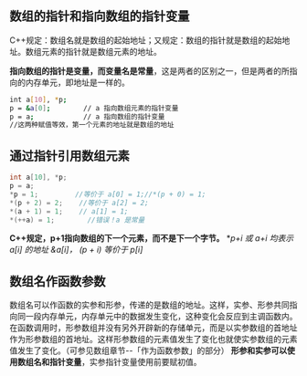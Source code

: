 ## 数组的指针和指向数组的指针变量

C++规定：数组名就是数组的起始地址；又规定：数组的指针就是数组的起始地址。数组元素的指针就是数组元素的地址。

**指向数组的指针是变量，而变量名是常量**，这是两者的区别之一，但是两者的所指向的内存单元，即地址是一样的。
``` bash
int a[10], *p;
p = &a[0];        // a 指向数组元素的指针变量
p = a;            // a 指向数组的指针变量
//这两种赋值等效，第一个元素的地址就是数组的地址
```

## 通过指针引用数组元素
``` C++
int a[10], *p;
p = a; 
*p = 1;         //等价于 a[0] = 1;//*(p + 0) = 1;
*(p + 2) = 2;    //等价于 a[2] = 2;
*(a + 1) = 1;    // a[1] = 1;
*(++a) = 1;        //错误！a 是常量
```
**C++规定，p+1指向数组的下一个元素，而不是下一个字节。**
**p+i 或 a+i 均表示 a[i] 的地址 &a[i]， *(p + i) 等价于 p[i]**

## 数组名作函数参数
数组名可以作函数的实参和形参，传递的是数组的地址。这样，实参、形参共同指向同一段内存单元，内存单元中的数据发生变化，这种变化会反应到主调函数内。在函数调用时，形参数组并没有另外开辟新的存储单元，而是以实参数组的首地址作为形参数组的首地址。这样形参数组的元素值发生了变化也就使实参数组的元素值发生了变化。（可参见数组章节--「作为函数参数」的部分）
**形参和实参可以使用数组名和指针变量**，实参指针变量使用前要赋初值。


